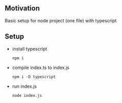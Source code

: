 <h2>Motivation</h2>
Basic setup for node project (one file) with typescript

<h2>Setup</h2>
<ul>
<li>install typescript

```
npm i
```

</li>
<li>
compile index.ts to index.js

```
npm i -D typescript
```

</li>

<li>
run index.js

```
node index.js
```

</li>

</ul>
